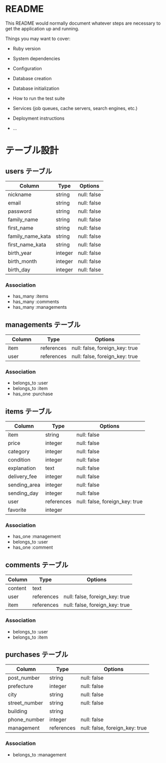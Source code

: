 # README

This README would normally document whatever steps are necessary to get the
application up and running.

Things you may want to cover:

* Ruby version

* System dependencies

* Configuration

* Database creation

* Database initialization

* How to run the test suite

* Services (job queues, cache servers, search engines, etc.)

* Deployment instructions

* ...

# テーブル設計

## users テーブル

| Column           | Type    | Options     |
| ---------------- | ------- | ----------- |
| nickname         | string  | null: false |  ## ニックネーム
| email            | string  | null: false |  ## eメール
| password         | string  | null: false |  ## パスワード
| family_name      | string  | null: false |  ## 苗字
| first_name       | string  | null: false |  ## 名前
| family_name_kata | string  | null: false |  ## ミョウジ
| first_name_kata  | string  | null: false |  ## ナマエ
| birth_year       | integer | null: false |  ## 生年月日（年）
| birth_month      | integer | null: false |  ## 生年月日（月）
| birth_day        | integer | null: false |  ## 生年月日（日）

### Association

- has_many :items
- has_many :comments
- has_many :managements


## managements テーブル

| Column    | Type       | Options                        |
|-----------|------------|--------------------------------|
| item      | references | null: false, foreign_key: true |  ## 商品
| user 　　　| references | null: false, foreign_key: true |  ## 出品者

### Association

- belongs_to :user
- belongs_to :item
- has_one    :purchase


## items テーブル

| Column       | Type       | Options                        |
| ------------ | ---------- | ------------------------------ |
| item         | string     | null: false                    |  ## 商品名
| price        | integer    | null: false                    |  ## 値段
| category     | integer    | null: false                    |  ## カテゴリー
| condition    | integer    | null: false                    |  ## 商品状態
| explanation  | text       | null: false                    |  ## 商品説明
| delivery_fee | integer    | null: false                    |  ## 発送料負担
| sending_area | integer    | null: false                    |  ## 発送元地域
| sending_day  | integer    | null: false                    |  ## 発送目安
| user         | references | null: false, foreign_key: true |  ## 出品者ID
| favorite     | integer    |                                |  ## お気に入り

### Association

- has_one    :management
- belongs_to :user
- has_one    :comment


## comments テーブル

| Column  | Type       | Options                        |
| ------- | ---------- | ------------------------------ |
| content | text       |                                |  ## コメント
| user    | references | null: false, foreign_key: true |  ## ユーザーID
| item    | references | null: false, foreign_key: true |  ## アイテムID

### Association

- belongs_to :user
- belongs_to :item


## purchases テーブル

| Column          | Type       | Options                        |
| --------------- | ---------- | ------------------------------ |
| post_number     | string     | null: false                    |  ## 郵便番号
| prefecture      | integer    | null: false                    |  ## 県
| city            | string     | null: false                    |  ## 市町村
| street_number   | string     | null: false                    |  ## 番地
| building        | string     |                                |  ## 建物
| phone_number    | integer    | null: false                    |  ## 電話番号
| management      | references | null: false, foreign_key: true |  ## 管理テーブル

### Association

- belongs_to :management